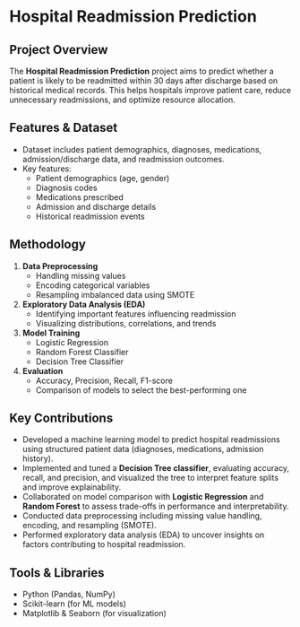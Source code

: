 # Hospital Readmission Prediction

## Project Overview
The **Hospital Readmission Prediction** project aims to predict whether a patient is likely to be readmitted within 30 days after discharge based on historical medical records. This helps hospitals improve patient care, reduce unnecessary readmissions, and optimize resource allocation.

## Features & Dataset
- Dataset includes patient demographics, diagnoses, medications, admission/discharge data, and readmission outcomes.  
- Key features:
  - Patient demographics (age, gender)
  - Diagnosis codes
  - Medications prescribed
  - Admission and discharge details
  - Historical readmission events

## Methodology
1. **Data Preprocessing**
   - Handling missing values
   - Encoding categorical variables
   - Resampling imbalanced data using SMOTE
2. **Exploratory Data Analysis (EDA)**
   - Identifying important features influencing readmission
   - Visualizing distributions, correlations, and trends
3. **Model Training**
   - Logistic Regression
   - Random Forest Classifier
   - Decision Tree Classifier
4. **Evaluation**
   - Accuracy, Precision, Recall, F1-score
   - Comparison of models to select the best-performing one

## Key Contributions
- Developed a machine learning model to predict hospital readmissions using structured patient data (diagnoses, medications, admission history).  
- Implemented and tuned a **Decision Tree classifier**, evaluating accuracy, recall, and precision, and visualized the tree to interpret feature splits and improve         explainability.  
- Collaborated on model comparison with **Logistic Regression** and **Random Forest** to assess trade-offs in performance and interpretability.  
- Conducted data preprocessing including missing value handling, encoding, and resampling (SMOTE).  
- Performed exploratory data analysis (EDA) to uncover insights on factors contributing to hospital readmission.  

## Tools & Libraries
- Python (Pandas, NumPy)
- Scikit-learn (for ML models)
- Matplotlib & Seaborn (for visualization)
